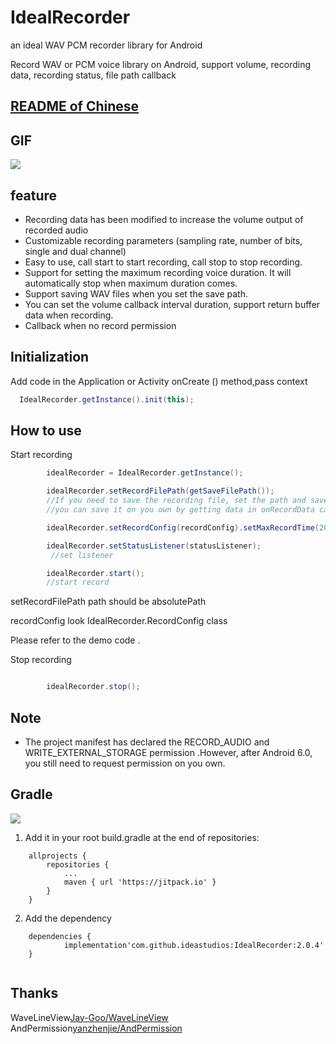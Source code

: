 # IdealRecorder
an ideal WAV PCM recorder library for Android 

Record WAV or PCM voice library on Android, support volume, recording data, recording status, file path callback

## [README of Chinese](https://github.com/ideastudios/IdealRecorder/blob/master/README.md)

## GIF
<img src="gif/screenrecorder.gif"/>

## feature

- Recording data has been modified to increase the volume output of recorded audio
- Customizable recording parameters (sampling rate, number of bits, single and dual channel)
- Easy to use, call start to start recording, call stop to stop recording.
- Support for setting the maximum recording voice duration. It will automatically stop when maximum duration comes.
- Support saving WAV files when you set the save path.
- You can set the volume callback interval duration, support return buffer data when recording.
- Callback when no record permission



## Initialization

Add code in the Application or Activity onCreate () method,pass context

```java
  IdealRecorder.getInstance().init(this);
```



## How to use

Start recording
```java
        idealRecorder = IdealRecorder.getInstance();

    	idealRecorder.setRecordFilePath(getSaveFilePath());
        //If you need to save the recording file, set the path and save it automatically.
        //you can save it on you own by getting data in onRecordData callback

        idealRecorder.setRecordConfig(recordConfig).setMaxRecordTime(20000).setVolumeInterval(200);

        idealRecorder.setStatusListener(statusListener);
         //set listener

        idealRecorder.start();
        //start record
```


setRecordFilePath path should be absolutePath

recordConfig look IdealRecorder.RecordConfig class


Please refer to the demo code .


Stop recording
```java

        idealRecorder.stop();

```





## Note

- The project manifest has declared the RECORD_AUDIO and WRITE_EXTERNAL_STORAGE permission .However, after Android 6.0, you still need to request permission on you own.


## Gradle
[![](https://www.jitpack.io/v/ideastudios/IdealRecorder.svg)](https://www.jitpack.io/#ideastudios/IdealRecorder)
1. Add it in your root build.gradle at the end of repositories:
```
	allprojects {
		repositories {
			...
			maven { url 'https://jitpack.io' }
		}
	}
```

2. Add the dependency
```
	dependencies {
	        implementation'com.github.ideastudios:IdealRecorder:2.0.4'
	}


```


## Thanks

WaveLineView[Jay-Goo/WaveLineView](https://github.com/Jay-Goo/WaveLineView)
AndPermission[yanzhenjie/AndPermission](https://github.com/yanzhenjie/AndPermission)

